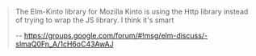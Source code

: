 >The Elm-Kinto library for Mozilla Kinto is using the Http library instead of trying to wrap the JS library. I think it's smart
>
>-- https://groups.google.com/forum/#!msg/elm-discuss/-slmaQ0Fn_A/1cH6oC43AwAJ
